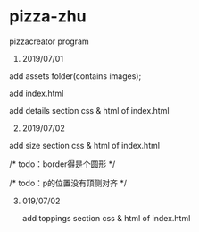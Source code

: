 # pizza-zhu
pizzacreator program

1. 2019/07/01  

add assets folder(contains images);

add index.html

add details section css & html of index.html

2. 2019/07/02

add size section css & html of index.html

/* todo：border得是个圆形 */

/* todo：p的位置没有顶侧对齐 */

3. 019/07/02

   add toppings section css & html of index.html



